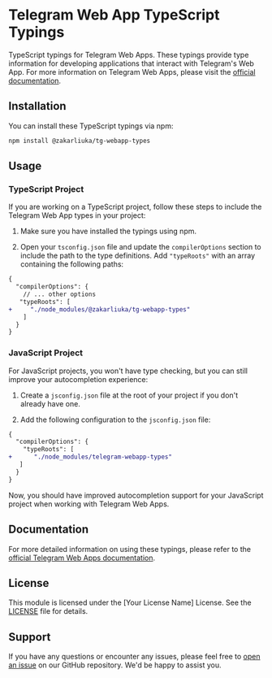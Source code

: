 # Telegram Web App TypeScript Typings

TypeScript typings for Telegram Web Apps. These typings provide type information for developing applications that interact with Telegram's Web App. For more information on Telegram Web Apps, please visit the [official documentation](https://core.telegram.org/bots/webapps).

## Installation

You can install these TypeScript typings via npm:

```bash
npm install @zakarliuka/tg-webapp-types
```

## Usage

### TypeScript Project

If you are working on a TypeScript project, follow these steps to include the Telegram Web App types in your project:

1. Make sure you have installed the typings using npm.

2. Open your `tsconfig.json` file and update the `compilerOptions` section to include the path to the type definitions. Add `"typeRoots"` with an array containing the following paths:

```diff
{
  "compilerOptions": {
    // ... other options
   "typeRoots": [
+     "./node_modules/@zakarliuka/tg-webapp-types"
    ]
  }
}
```

### JavaScript Project

For JavaScript projects, you won't have type checking, but you can still improve your autocompletion experience:

1. Create a `jsconfig.json` file at the root of your project if you don't already have one.

2. Add the following configuration to the `jsconfig.json` file:

```diff
{
  "compilerOptions": {
    "typeRoots": [
+      "./node_modules/telegram-webapp-types"
   ]
  }
}
```

Now, you should have improved autocompletion support for your JavaScript project when working with Telegram Web Apps.

## Documentation

For more detailed information on using these typings, please refer to the [official Telegram Web Apps documentation](https://core.telegram.org/bots/webapps).

## License

This module is licensed under the [Your License Name] License. See the [LICENSE](LICENSE) file for details.

## Support

If you have any questions or encounter any issues, please feel free to [open an issue](https://github.com/telegram-webapp-types/issues) on our GitHub repository. We'd be happy to assist you.
